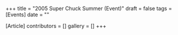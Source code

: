 +++
title = "2005 Super Chuck Summer (Event)"
draft = false
tags = [Events]
date = ""

[Article]
contributors = []
gallery = []
+++